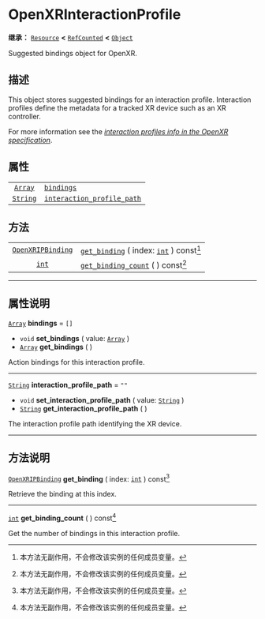 <!-- ⚠ 请勿编辑本文件 ⚠ -->
<!-- 本文档使用脚本从 WeDot 引擎源码仓库生成。 -->
<!-- 生成脚本：https://github.com/WeDot-Engine/WeDot/tree/4.3/doc/tools/make_md.py； -->
<!-- 原文件：https://github.com/WeDot-Engine/WeDot/tree/4.3/modules/openxr/doc_classes/OpenXRInteractionProfile.xml。 -->

<div id="_class_openxrinteractionprofile"></div>

# OpenXRInteractionProfile

**继承：** [`Resource`](class_resource.md) **<** [`RefCounted`](class_refcounted.md) **<** [`Object`](class_object.md)

Suggested bindings object for OpenXR.

## 描述

This object stores suggested bindings for an interaction profile. Interaction profiles define the metadata for a tracked XR device such as an XR controller.

For more information see the [*interaction profiles info in the OpenXR specification*](https://www.khronos.org/registry/OpenXR/specs/1.0/html/xrspec.html#semantic-path-interaction-profiles).

## 属性

|||
|:-:|:--|
| [`Array`](class_array.md)   | [`bindings`](class_openxrinteractionprofile.md#class_openxrinteractionprofile_property_bindings)                                 | ``[]`` |
| [`String`](class_string.md) | [`interaction_profile_path`](class_openxrinteractionprofile.md#class_openxrinteractionprofile_property_interaction_profile_path) | ``""`` |

## 方法

|||
|:-:|:--|
| [`OpenXRIPBinding`](class_openxripbinding.md) | [`get_binding`](class_openxrinteractionprofile.md#class_openxrinteractionprofile_method_get_binding) ( index: [`int`](class_int.md) ) const[^const] |
| [`int`](class_int.md)                         | [`get_binding_count`](class_openxrinteractionprofile.md#class_openxrinteractionprofile_method_get_binding_count) ( ) const[^const]                  |

<!-- rst-class:: classref-section-separator -->

---

## 属性说明

<div id="_class_openxrinteractionprofile_property_bindings"></div>

[`Array`](class_array.md) **bindings** = ``[]`` <div id="class_openxrinteractionprofile_property_bindings"></div>

- `void` **set_bindings** ( value: [`Array`](class_array.md) )
- [`Array`](class_array.md) **get_bindings** ( )

Action bindings for this interaction profile.

<!-- rst-class:: classref-item-separator -->

---

<div id="_class_openxrinteractionprofile_property_interaction_profile_path"></div>

[`String`](class_string.md) **interaction_profile_path** = ``""`` <div id="class_openxrinteractionprofile_property_interaction_profile_path"></div>

- `void` **set_interaction_profile_path** ( value: [`String`](class_string.md) )
- [`String`](class_string.md) **get_interaction_profile_path** ( )

The interaction profile path identifying the XR device.

<!-- rst-class:: classref-section-separator -->

---

## 方法说明

<div id="_class_openxrinteractionprofile_method_get_binding"></div>

[`OpenXRIPBinding`](class_openxripbinding.md) **get_binding** ( index: [`int`](class_int.md) ) const[^const]<div id="class_openxrinteractionprofile_method_get_binding"></div>

Retrieve the binding at this index.

<!-- rst-class:: classref-item-separator -->

---

<div id="_class_openxrinteractionprofile_method_get_binding_count"></div>

[`int`](class_int.md) **get_binding_count** ( ) const[^const]<div id="class_openxrinteractionprofile_method_get_binding_count"></div>

Get the number of bindings in this interaction profile.

[^virtual]: 本方法通常需要用户覆盖才能生效。
[^const]: 本方法无副作用，不会修改该实例的任何成员变量。
[^vararg]: 本方法除了能接受在此处描述的参数外，还能够继续接受任意数量的参数。
[^constructor]: 本方法用于构造某个类型。
[^static]: 调用本方法无需实例，可直接使用类名进行调用。
[^operator]: 本方法描述的是使用本类型作为左操作数的有效运算符。
[^bitfield]: 这个值是由下列位标志构成位掩码的整数。
[^void]: 无返回值。
